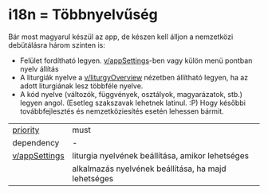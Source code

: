 # i18n = Többnyelvűség



Bár most magyarul készül az app, de készen kell álljon a nemzetközi debütálásra három szinten is:

- Felület fordítható legyen. [v/appSettings](../views/appSettings.md)-ben vagy külön menü pontban nyelv állítás
- A liturgiák nyelve a [v/liturgyOverview](../views/liturgyOverview.md) nézetben állítható legyen, ha az adott liturgiának lesz többféle nyelve.
- A kód nyelve (változók, függvények, osztályok, magyarázatok, stb.) legyen angol. (Esetleg szakszavak lehetnek latinul. :P) Hogy későbbi továbbfejlesztés és nemzetköziesítés esetén lehessen bármit.



|                                          |                                                     |
| ---------------------------------------- | --------------------------------------------------- |
| [priority](../definitions.md#priorities) | must                                                |
| dependency                               | -                                                   |
| [v/appSettings](../views/appSettings.md) | liturgia nyelvének beállítása, amikor lehetséges    |
|                                          | alkalmazás nyelvének beállítása, ha majd lehetséges |

